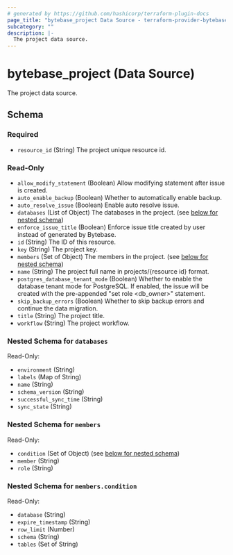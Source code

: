 ```yaml
---
# generated by https://github.com/hashicorp/terraform-plugin-docs
page_title: "bytebase_project Data Source - terraform-provider-bytebase"
subcategory: ""
description: |-
  The project data source.
---
```


# bytebase_project (Data Source)

The project data source.



<!-- schema generated by tfplugindocs -->
## Schema

### Required

- `resource_id` (String) The project unique resource id.

### Read-Only

- `allow_modify_statement` (Boolean) Allow modifying statement after issue is created.
- `auto_enable_backup` (Boolean) Whether to automatically enable backup.
- `auto_resolve_issue` (Boolean) Enable auto resolve issue.
- `databases` (List of Object) The databases in the project. (see [below for nested schema](#nestedatt--databases))
- `enforce_issue_title` (Boolean) Enforce issue title created by user instead of generated by Bytebase.
- `id` (String) The ID of this resource.
- `key` (String) The project key.
- `members` (Set of Object) The members in the project. (see [below for nested schema](#nestedatt--members))
- `name` (String) The project full name in projects/{resource id} format.
- `postgres_database_tenant_mode` (Boolean) Whether to enable the database tenant mode for PostgreSQL. If enabled, the issue will be created with the pre-appended "set role <db_owner>" statement.
- `skip_backup_errors` (Boolean) Whether to skip backup errors and continue the data migration.
- `title` (String) The project title.
- `workflow` (String) The project workflow.

<a id="nestedatt--databases"></a>
### Nested Schema for `databases`

Read-Only:

- `environment` (String)
- `labels` (Map of String)
- `name` (String)
- `schema_version` (String)
- `successful_sync_time` (String)
- `sync_state` (String)


<a id="nestedatt--members"></a>
### Nested Schema for `members`

Read-Only:

- `condition` (Set of Object) (see [below for nested schema](#nestedobjatt--members--condition))
- `member` (String)
- `role` (String)

<a id="nestedobjatt--members--condition"></a>
### Nested Schema for `members.condition`

Read-Only:

- `database` (String)
- `expire_timestamp` (String)
- `row_limit` (Number)
- `schema` (String)
- `tables` (Set of String)


